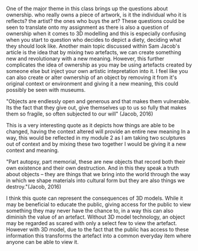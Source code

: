 One of the major theme in this class brings up the questions about ownership.
who really owns a piece of artwork, is it the individual who it is reflects? the artist? the ones who buys the art?
These questions could be seen to translate onto my assignment as there is also a question of ownership when it comes to 3D modelling and this is especially confusing when you start to question who decides to depict a diety, deciding what they should look like. Another main topic discussed within Sam Jacob's article is the idea that by mixing two artefacts, we can create something new and revolutionary with a new meaning. However, this further complicates the idea of ownership as you may be using artefacts created by someone else but inject your own artistic intepretation into it. 
I feel like you can also create or alter ownership of an object by removing it from it's original context or environment and giving it a new meaning, this could possibly be seen with museums.

"Objects are endlessly open and generous and that makes them vulnerable. Its the fact that they give out, give themselves up to us so fully that makes them so fragile, so often subjected to our will" (Jacob, 2016)

This is a very interesting quote as it depicts how things are able to be changed, having the context altered will provide an entire new meaning
In a way, this would be reflected in my module 2 as I am taking two sculptures out of context and by mixing these two together I would be giving it a new context and meaning.


"Part autopsy, part memorial, these are new objects that record both their own existence and their own destruction. And in this they speak a truth about objects – they are things that we bring into the world through the way in which we shape materials into cultural form but they are also things we destroy."(Jacob, 2016)

I think this quote can represent the consequences of 3D models. While it may be beneficial to educate the public, giving access for the public to view something they may never have the chance to, in a way this can also diminish the value of an artefact. Without 3D model technology, an object may be regarded as scared with only a select few to view the artefact. However with 3D model, due to the fact that the public has access to these information this transforms the artefact into a common everyday item where anyone can be able to view it. 
